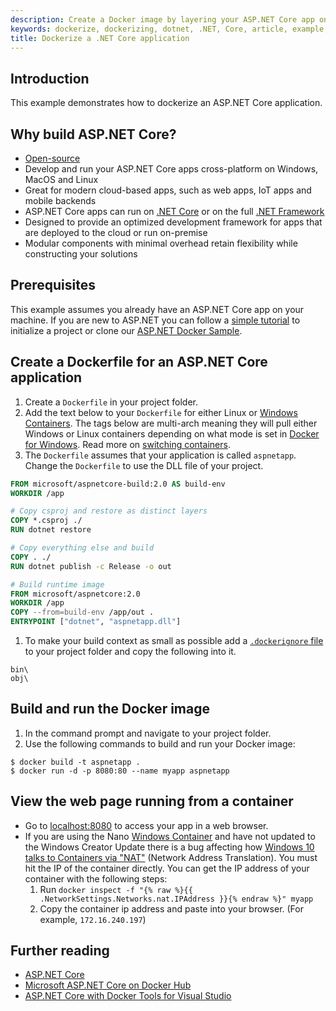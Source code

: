 ```yaml
---
description: Create a Docker image by layering your ASP.NET Core app on debian for Linux Containers or with Windows Nano Server containers using a Dockerfile.
keywords: dockerize, dockerizing, dotnet, .NET, Core, article, example, platform, installation, containers, images, image, dockerfile, build, asp.net, asp.net core
title: Dockerize a .NET Core application
---
```

## Introduction

This example demonstrates how to dockerize an ASP.NET Core application.

## Why build ASP.NET Core?

* [Open-source](https://github.com/aspnet/home)
* Develop and run your ASP.NET Core apps cross-platform on Windows, MacOS and Linux
* Great for modern cloud-based apps, such as web apps, IoT apps and mobile backends
* ASP.NET Core apps can run on [.NET Core](https://www.microsoft.com/net/core/platform) or on the full [.NET Framework](https://www.microsoft.com/net/framework)
* Designed to provide an optimized development framework for apps that are deployed to the cloud or run on-premise
* Modular components with minimal overhead retain flexibility while constructing your solutions

## Prerequisites

This example assumes you already have an ASP.NET Core app on your machine. If you are new to ASP.NET you can follow a [simple tutorial](https://www.asp.net/get-started) to initialize a project or clone our [ASP.NET Docker Sample](https://github.com/dotnet/dotnet-docker-samples/tree/master/aspnetapp).

## Create a Dockerfile for an ASP.NET Core application

1. Create a `Dockerfile` in your project folder.
2. Add the text below to your `Dockerfile` for either Linux or [Windows Containers](https://docs.microsoft.com/en-us/virtualization/windowscontainers/about/). The tags below are multi-arch meaning they will pull either Windows or Linux containers depending on what mode is set in [Docker for Windows](https://docs.docker.com/docker-for-windows/). Read more on [switching containers](https://docs.docker.com/docker-for-windows/#switch-between-windows-and-linux-containers).
3. The `Dockerfile` assumes that your application is called `aspnetapp`. Change the `Dockerfile` to use the DLL file of your project.

```dockerfile
FROM microsoft/aspnetcore-build:2.0 AS build-env
WORKDIR /app

# Copy csproj and restore as distinct layers
COPY *.csproj ./
RUN dotnet restore

# Copy everything else and build
COPY . ./
RUN dotnet publish -c Release -o out

# Build runtime image
FROM microsoft/aspnetcore:2.0
WORKDIR /app
COPY --from=build-env /app/out .
ENTRYPOINT ["dotnet", "aspnetapp.dll"]
```

1. To make your build context as small as possible add a [`.dockerignore` file](https://docs.docker.com/engine/reference/builder/#dockerignore-file) to your project folder and copy the following into it.

```dockerignore
bin\
obj\
```

## Build and run the Docker image

1. In the command prompt and navigate to your project folder.
2. Use the following commands to build and run your Docker image:

```console
$ docker build -t aspnetapp .
$ docker run -d -p 8080:80 --name myapp aspnetapp
```

## View the web page running from a container

* Go to [localhost:8080](http://localhost:8080) to access your app in a web browser.
* If you are using the Nano [Windows Container](https://docs.docker.com/docker-for-windows/) and have not updated to the Windows Creator Update there is a bug affecting how [Windows 10 talks to Containers via "NAT"](https://github.com/Microsoft/Virtualization-Documentation/issues/181#issuecomment-252671828) (Network Address Translation). You must hit the IP of the container directly. You can get the IP address of your container with the following steps: 
    1. Run `docker inspect -f "{% raw %}{{ .NetworkSettings.Networks.nat.IPAddress }}{% endraw %}" myapp`
    2. Copy the container ip address and paste into your browser. (For example, `172.16.240.197`)

## Further reading

* [ASP.NET Core](https://docs.microsoft.com/en-us/aspnet/core/)
* [Microsoft ASP.NET Core on Docker Hub](https://hub.docker.com/r/microsoft/aspnetcore/)
* [ASP.NET Core with Docker Tools for Visual Studio](https://blogs.msdn.microsoft.com/webdev/2016/11/16/new-docker-tools-for-visual-studio/)